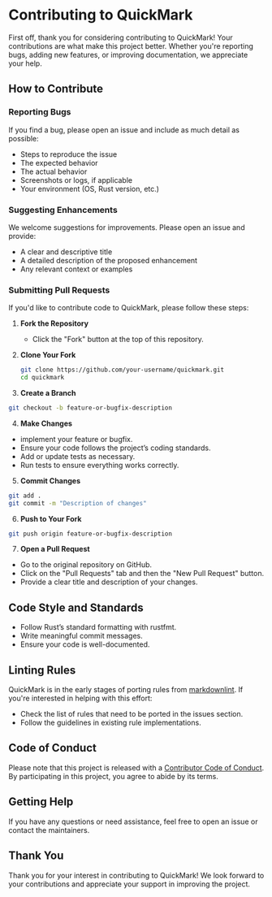 # Contributing to QuickMark

First off, thank you for considering contributing to QuickMark! Your contributions are what make this project better. Whether you're reporting bugs, adding new features, or improving documentation, we appreciate your help.

## How to Contribute

### Reporting Bugs

If you find a bug, please open an issue and include as much detail as possible:

- Steps to reproduce the issue
- The expected behavior
- The actual behavior
- Screenshots or logs, if applicable
- Your environment (OS, Rust version, etc.)

### Suggesting Enhancements

We welcome suggestions for improvements. Please open an issue and provide:

- A clear and descriptive title
- A detailed description of the proposed enhancement
- Any relevant context or examples

### Submitting Pull Requests

If you'd like to contribute code to QuickMark, please follow these steps:

1. **Fork the Repository**
   - Click the "Fork" button at the top of this repository.

2. **Clone Your Fork**

   ```sh
   git clone https://github.com/your-username/quickmark.git
   cd quickmark
   ```

3. **Create a Branch**

```sh
git checkout -b feature-or-bugfix-description
```

4. **Make Changes**

- implement your feature or bugfix.
- Ensure your code follows the project’s coding standards.
- Add or update tests as necessary.
- Run tests to ensure everything works correctly.

5. **Commit Changes**

```sh
git add .
git commit -m "Description of changes"
```

6. **Push to Your Fork**

```sh
git push origin feature-or-bugfix-description
```

7. **Open a Pull Request**

- Go to the original repository on GitHub.
- Click on the "Pull Requests" tab and then the "New Pull Request" button.
- Provide a clear title and description of your changes.

## Code Style and Standards

- Follow Rust’s standard formatting with rustfmt.
- Write meaningful commit messages.
- Ensure your code is well-documented.

## Linting Rules

QuickMark is in the early stages of porting rules from [markdownlint](https://github.com/markdownlint/markdownlint). If you're interested in helping with this effort:

- Check the list of rules that need to be ported in the issues section.
- Follow the guidelines in existing rule implementations.

## Code of Conduct

Please note that this project is released with a [Contributor Code of Conduct](CODE_OF_CONDUCT.md). By participating in this project, you agree to abide by its terms.

## Getting Help

If you have any questions or need assistance, feel free to open an issue or contact the maintainers.

## Thank You

Thank you for your interest in contributing to QuickMark! We look forward to your contributions and appreciate your support in improving the project.
